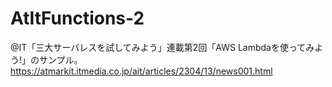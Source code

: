 # AtItFunctions-2
@IT「三大サーバレスを試してみよう」連載第2回「AWS Lambdaを使ってみよう!」のサンプル。
https://atmarkit.itmedia.co.jp/ait/articles/2304/13/news001.html

